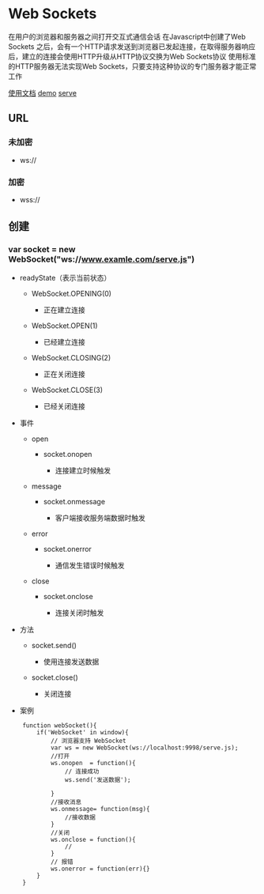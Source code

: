# Web Sockets

在用户的浏览器和服务器之间打开交互式通信会话
在Javascript中创建了Web Sockets 之后，会有一个HTTP请求发送到浏览器已发起连接，在取得服务器响应后，建立的连接会使用HTTP升级从HTTP协议交换为Web Sockets协议
使用标准的HTTP服务器无法实现Web Sockets，只要支持这种协议的专门服务器才能正常工作

[使用文档](https://developer.mozilla.org/zh-CN/docs/Web/API/WebSockets_API)
[demo](./index.html)
[serve](./serve.js)

## URL

### 未加密

- ws://

### 加密

- wss://

## 创建

### var socket = new WebSocket("ws://www.examle.com/serve.js")

- readyState（表示当前状态）

	- WebSocket.OPENING(0)

		- 正在建立连接

	- WebSocket.OPEN(1)

		- 已经建立连接

	- WebSocket.CLOSING(2)

		- 正在关闭连接

	- WebSocket.CLOSE(3)

		- 已经关闭连接

- 事件

	- open

		- socket.onopen

			- 连接建立时候触发

	- message

		- socket.onmessage

			- 客户端接收服务端数据时触发

	- error

		- socket.onerror

			- 通信发生错误时候触发

	- close

		- socket.onclose

			- 连接关闭时触发

- 方法

	- socket.send()

		- 使用连接发送数据

	- socket.close()

		- 关闭连接

- 案例
   
```
    function webSocket(){
        if('WebSocket' in window){
            // 浏览器支持 WebSocket
            var ws = new WebSocket(ws://localhost:9998/serve.js);
            //打开
            ws.onopen  = function(){
                // 连接成功
                ws.send('发送数据');

            }
            //接收消息
            ws.onmessage= function(msg){
                //接收数据
            }
            //关闭
            ws.onclose = function(){
                //
            }
            // 报错
            ws.onerror = function(err){}
        }
    }
```




